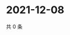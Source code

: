 # 2021-12-08

共 0 条

<!-- BEGIN WEIBO -->
<!-- 最后更新时间 Wed Dec 08 2021 13:09:09 GMT+0800 (China Standard Time) -->

<!-- END WEIBO -->

